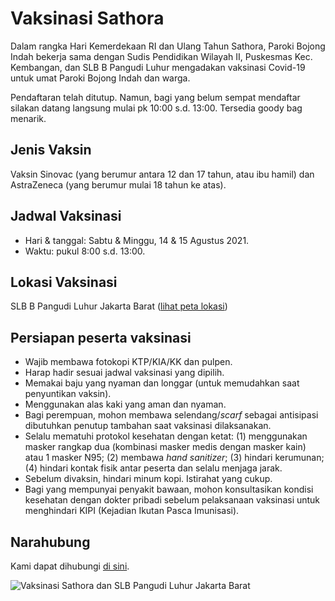 # Vaksinasi Sathora

Dalam rangka Hari Kemerdekaan RI dan Ulang Tahun Sathora, Paroki Bojong Indah bekerja sama dengan Sudis Pendidikan Wilayah II, Puskesmas Kec. Kembangan, dan SLB B Pangudi Luhur mengadakan vaksinasi Covid-19 untuk umat Paroki Bojong Indah dan warga.

Pendaftaran telah ditutup. Namun, bagi yang belum sempat mendaftar silakan datang langsung mulai pk 10:00 s.d. 13:00. Tersedia goody bag menarik.

## Jenis Vaksin

Vaksin Sinovac (yang berumur antara 12 dan 17 tahun, atau ibu hamil) dan AstraZeneca (yang berumur mulai 18 tahun ke atas).

## Jadwal Vaksinasi 
* Hari & tanggal: Sabtu & Minggu, 14 & 15 Agustus 2021.
* Waktu: pukul 8:00 s.d. 13:00.

## Lokasi Vaksinasi
SLB B Pangudi Luhur Jakarta Barat (<a href="https://goo.gl/maps/qM3xKvebFwkgoSgu8" target="_blank" alt="peta lokasi vaksinasi">lihat peta lokasi</a>)

## Persiapan peserta vaksinasi

* Wajib membawa fotokopi KTP/KIA/KK dan pulpen.
* Harap hadir sesuai jadwal vaksinasi yang dipilih.
* Memakai baju yang nyaman dan longgar (untuk memudahkan saat penyuntikan vaksin).
* Menggunakan alas kaki yang aman dan nyaman.
* Bagi perempuan, mohon membawa selendang/_scarf_ sebagai antisipasi dibutuhkan penutup tambahan saat vaksinasi dilaksanakan.
* Selalu mematuhi protokol kesehatan dengan ketat: (1) menggunakan masker rangkap dua (kombinasi masker medis dengan masker kain) atau 1 masker N95; (2) membawa _hand sanitizer_; (3) hindari kerumunan; (4) hindari kontak fisik antar peserta dan selalu menjaga jarak.
* Sebelum divaksin, hindari minum kopi. Istirahat yang cukup.
* Bagi yang mempunyai penyakit bawaan, mohon konsultasikan kondisi kesehatan dengan dokter pribadi sebelum pelaksanaan vaksinasi untuk menghindari KIPI (Kejadian Ikutan Pasca Imunisasi).

## Narahubung

Kami dapat dihubungi [di sini](mailto:admin.belarasa+vaksinasi@sathora.or.id).

![Vaksinasi Sathora dan SLB Pangudi Luhur Jakarta Barat](/vaksinasi/docs/assets/poster-3.jpeg "Vaksinasi Sathora dan SLB Pangudi Luhur Jakarta Barat")
